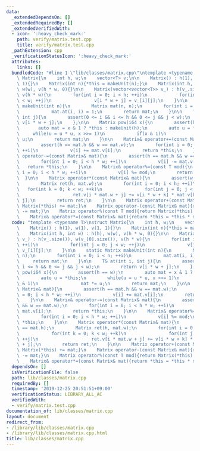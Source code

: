 ```yaml
---
data:
  _extendedDependsOn: []
  _extendedRequiredBy: []
  _extendedVerifiedWith:
  - icon: ':heavy_check_mark:'
    path: verify/matrix.test.cpp
    title: verify/matrix.test.cpp
  _pathExtension: cpp
  _verificationStatusIcon: ':heavy_check_mark:'
  attributes:
    links: []
  bundledCode: "#line 1 \"lib/classes/matrix.cpp\"\ntemplate <typename T>\nstruct\
    \ Matrix{\n    int h, w;\n    vector<T> v;\n\n    Matrix() : h(1), w(1), v(1,\
    \ 1){}\n    Matrix(int n){*this = makeUnit(n);}\n    Matrix(int h, int w) : h(h),\
    \ w(w), v(h * w, 0){}\n\n    Matrix(vector<vector<T>> v_) : h(v_.size()), w(v_[0].size()),\
    \ v(h * w){\n        for(int i = 0; i < h; ++i)\n            for(int j = 0; j\
    \ < w; ++j)\n                v[i * w + j] = v_[i][j];\n    }\n\n    static Matrix\
    \ makeUnit(int n){\n        Matrix mat(n, n);\n        for(int i = 0; i < n; ++i)\n\
    \            mat.at(i, i) = 1;\n        return mat;\n    }\n\n    T& at(int i,\
    \ int j){\n        assert(0 <= i && i <= h && 0 <= j && j < w);\n        return\
    \ v[i * w + j];\n    };\n\n    Matrix pow(i64 x){\n        assert(h == w);\n \
    \       auto mat = x & 1 ? *this : makeUnit(h);\n        auto u = *this;\n   \
    \     while(u = u * u, x >>= 1)\n            if(x & 1)\n                mat *=\
    \ u;\n        return mat;\n    }\n\n    Matrix& operator+=(const Matrix& mat){\n\
    \        assert(h == mat.h && w == mat.w);\n        for(int i = 0; i < h * w;\
    \ ++i)\n            v[i] += mat.v[i];\n        return *this;\n    }\n\n    Matrix&\
    \ operator-=(const Matrix& mat){\n        assert(h == mat.h && w == mat.w);\n\
    \        for(int i = 0; i < h * w; ++i)\n            v[i] -= mat.v[i];\n     \
    \   return *this;\n    }\n\n    Matrix& operator%=(const T mod){\n        for(int\
    \ i = 0; i < h * w; ++i)\n            v[i] %= mod;\n        return *this;\n  \
    \  }\n\n    Matrix operator*(const Matrix& mat){\n        assert(w == mat.h);\n\
    \        Matrix ret(h, mat.w);\n        for(int i = 0; i < h; ++i)\n         \
    \   for(int k = 0; k < w; ++k)\n                for(int j = 0; j < mat.w; ++j)\n\
    \                    ret.v[i * mat.w + j] += v[i * w + k] * mat.v[k * mat.w +\
    \ j];\n        return ret;\n    }\n\n    Matrix operator+(const Matrix& mat){return\
    \ Matrix(*this) += mat;}\n    Matrix operator-(const Matrix& mat){return Matrix(*this)\
    \ -= mat;}\n    Matrix operator%(const T mod){return Matrix(*this) %= mod;}\n\
    \    Matrix& operator*=(const Matrix& mat){return *this = *this * mat;}\n};\n\n"
  code: "template <typename T>\nstruct Matrix{\n    int h, w;\n    vector<T> v;\n\n\
    \    Matrix() : h(1), w(1), v(1, 1){}\n    Matrix(int n){*this = makeUnit(n);}\n\
    \    Matrix(int h, int w) : h(h), w(w), v(h * w, 0){}\n\n    Matrix(vector<vector<T>>\
    \ v_) : h(v_.size()), w(v_[0].size()), v(h * w){\n        for(int i = 0; i < h;\
    \ ++i)\n            for(int j = 0; j < w; ++j)\n                v[i * w + j] =\
    \ v_[i][j];\n    }\n\n    static Matrix makeUnit(int n){\n        Matrix mat(n,\
    \ n);\n        for(int i = 0; i < n; ++i)\n            mat.at(i, i) = 1;\n   \
    \     return mat;\n    }\n\n    T& at(int i, int j){\n        assert(0 <= i &&\
    \ i <= h && 0 <= j && j < w);\n        return v[i * w + j];\n    };\n\n    Matrix\
    \ pow(i64 x){\n        assert(h == w);\n        auto mat = x & 1 ? *this : makeUnit(h);\n\
    \        auto u = *this;\n        while(u = u * u, x >>= 1)\n            if(x\
    \ & 1)\n                mat *= u;\n        return mat;\n    }\n\n    Matrix& operator+=(const\
    \ Matrix& mat){\n        assert(h == mat.h && w == mat.w);\n        for(int i\
    \ = 0; i < h * w; ++i)\n            v[i] += mat.v[i];\n        return *this;\n\
    \    }\n\n    Matrix& operator-=(const Matrix& mat){\n        assert(h == mat.h\
    \ && w == mat.w);\n        for(int i = 0; i < h * w; ++i)\n            v[i] -=\
    \ mat.v[i];\n        return *this;\n    }\n\n    Matrix& operator%=(const T mod){\n\
    \        for(int i = 0; i < h * w; ++i)\n            v[i] %= mod;\n        return\
    \ *this;\n    }\n\n    Matrix operator*(const Matrix& mat){\n        assert(w\
    \ == mat.h);\n        Matrix ret(h, mat.w);\n        for(int i = 0; i < h; ++i)\n\
    \            for(int k = 0; k < w; ++k)\n                for(int j = 0; j < mat.w;\
    \ ++j)\n                    ret.v[i * mat.w + j] += v[i * w + k] * mat.v[k * mat.w\
    \ + j];\n        return ret;\n    }\n\n    Matrix operator+(const Matrix& mat){return\
    \ Matrix(*this) += mat;}\n    Matrix operator-(const Matrix& mat){return Matrix(*this)\
    \ -= mat;}\n    Matrix operator%(const T mod){return Matrix(*this) %= mod;}\n\
    \    Matrix& operator*=(const Matrix& mat){return *this = *this * mat;}\n};\n\n"
  dependsOn: []
  isVerificationFile: false
  path: lib/classes/matrix.cpp
  requiredBy: []
  timestamp: '2019-12-25 20:51:51+09:00'
  verificationStatus: LIBRARY_ALL_AC
  verifiedWith:
  - verify/matrix.test.cpp
documentation_of: lib/classes/matrix.cpp
layout: document
redirect_from:
- /library/lib/classes/matrix.cpp
- /library/lib/classes/matrix.cpp.html
title: lib/classes/matrix.cpp
---
```

